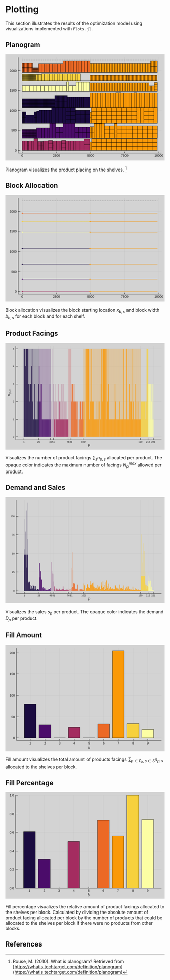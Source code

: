 # Plotting
This section illustrates the results of the optimization model using visualizations implemented with `Plots.jl`.

## Planogram
![](figures/results/planogram.svg)

Planogram visualizes the product placing on the shelves. [^Rouse2010]

## Block Allocation
![](figures/results/block_allocation.svg)

Block allocation visualizes the block starting location $x_{b,s}$ and block width $b_{b,s}$ for each block and for each shelf.

## Product Facings
![](figures/results/product_facings.svg)

Visualizes the number of product facings $∑_s n_{p,s}$ allocated per product. The opaque color indicates the maximum number of facings $N_p^{max}$ allowed per product.

## Demand and Sales
![](figures/results/demand_and_sales.svg)

Visualizes the sales $s_p$ per product. The opaque color indicates the demand $D_p$ per product.

## Fill Amount
![](figures/results/fill_amount.svg)

Fill amount visualizes the total amount of products facings $∑_{p∈P_b,s∈S} n_{p,s}$ allocated to the shelves per block.

## Fill Percentage
![](figures/results/fill_percentage.svg)

Fill percentage visualizes the relative amount of product facings allocated to the shelves per block. Calculated by dividing the absolute amount of product facing allocated per block by the number of products that could be allocated to the shelves per block if there were no products from other blocks.

## References
[^Rouse2010]: Rouse, M. (2010). What is planogram? Retrieved from [https://whatis.techtarget.com/definition/planogram](https://whatis.techtarget.com/definition/planogram)
